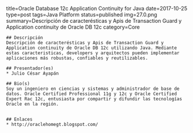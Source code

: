 title=Oracle Database 12c Application Continuity for Java
date=2017-10-25
type=post
tags=Java Platform
status=published
img=27.0.png
summary=Descripción de caracterésticas y Apis de Transaction Guard y Application continuity de Oracle DB 12c
category=Core
~~~~~~
## Descripción
Descripción de caracterésticas y Apis de Transaction Guard y Application continuity de Oracle DB 12c utilizando Java. Mediante estas caracteristicas, developers y arquitectos pueden implementar aplicaciones más robustas, confiables y reutilizables.

## Presentador(es)
* Julio César Ayapán

## Bio(s)
Soy un ingeniero en ciencias y sistemas y administrador de base de datos. Oracle Certified Professional 11g y 12c y Oracle Certified Expert Rac 12c, entusiasta por compartir y difundir las tecnologías Oracle en la región.


## Enlaces
* http://oraclehomegt.blogspot.com/
